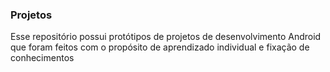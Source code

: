 ### Projetos

Esse repositório possui protótipos de projetos de desenvolvimento Android que foram feitos com o propósito de aprendizado individual e fixação de conhecimentos